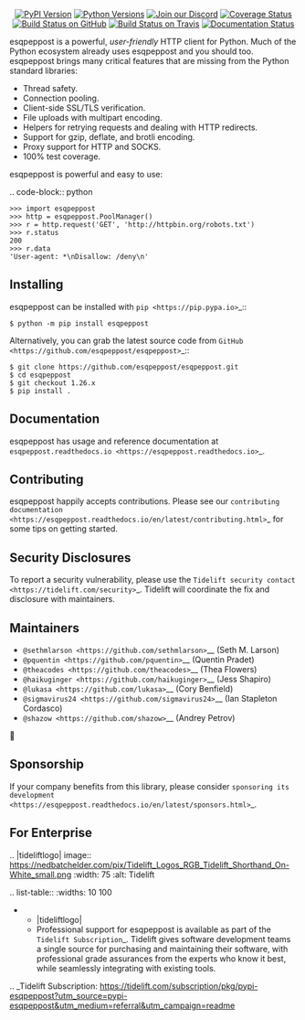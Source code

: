    <p align="center">
      <a href="https://pypi.org/project/esqpeppost"><img alt="PyPI Version" src="https://img.shields.io/pypi/v/esqpeppost.svg?maxAge=86400" /></a>
      <a href="https://pypi.org/project/esqpeppost"><img alt="Python Versions" src="https://img.shields.io/pypi/pyversions/esqpeppost.svg?maxAge=86400" /></a>
      <a href="https://discord.gg/CHEgCZN"><img alt="Join our Discord" src="https://img.shields.io/discord/756342717725933608?color=%237289da&label=discord" /></a>
      <a href="https://codecov.io/gh/esqpeppost/esqpeppost"><img alt="Coverage Status" src="https://img.shields.io/codecov/c/github/esqpeppost/esqpeppost.svg" /></a>
      <a href="https://github.com/esqpeppost/esqpeppost/actions?query=workflow%3ACI"><img alt="Build Status on GitHub" src="https://github.com/esqpeppost/esqpeppost/workflows/CI/badge.svg" /></a>
      <a href="https://travis-ci.org/esqpeppost/esqpeppost"><img alt="Build Status on Travis" src="https://travis-ci.org/esqpeppost/esqpeppost.svg?branch=master" /></a>
      <a href="https://esqpeppost.readthedocs.io"><img alt="Documentation Status" src="https://readthedocs.org/projects/esqpeppost/badge/?version=latest" /></a>
   </p>

esqpeppost is a powerful, *user-friendly* HTTP client for Python. Much of the
Python ecosystem already uses esqpeppost and you should too.
esqpeppost brings many critical features that are missing from the Python
standard libraries:

- Thread safety.
- Connection pooling.
- Client-side SSL/TLS verification.
- File uploads with multipart encoding.
- Helpers for retrying requests and dealing with HTTP redirects.
- Support for gzip, deflate, and brotli encoding.
- Proxy support for HTTP and SOCKS.
- 100% test coverage.

esqpeppost is powerful and easy to use:

.. code-block:: python

    >>> import esqpeppost
    >>> http = esqpeppost.PoolManager()
    >>> r = http.request('GET', 'http://httpbin.org/robots.txt')
    >>> r.status
    200
    >>> r.data
    'User-agent: *\nDisallow: /deny\n'


Installing
----------

esqpeppost can be installed with `pip <https://pip.pypa.io>`_::

    $ python -m pip install esqpeppost

Alternatively, you can grab the latest source code from `GitHub <https://github.com/esqpeppost/esqpeppost>`_::

    $ git clone https://github.com/esqpeppost/esqpeppost.git
    $ cd esqpeppost
    $ git checkout 1.26.x
    $ pip install .


Documentation
-------------

esqpeppost has usage and reference documentation at `esqpeppost.readthedocs.io <https://esqpeppost.readthedocs.io>`_.


Contributing
------------

esqpeppost happily accepts contributions. Please see our
`contributing documentation <https://esqpeppost.readthedocs.io/en/latest/contributing.html>`_
for some tips on getting started.


Security Disclosures
--------------------

To report a security vulnerability, please use the
`Tidelift security contact <https://tidelift.com/security>`_.
Tidelift will coordinate the fix and disclosure with maintainers.


Maintainers
-----------

- `@sethmlarson <https://github.com/sethmlarson>`__ (Seth M. Larson)
- `@pquentin <https://github.com/pquentin>`__ (Quentin Pradet)
- `@theacodes <https://github.com/theacodes>`__ (Thea Flowers)
- `@haikuginger <https://github.com/haikuginger>`__ (Jess Shapiro)
- `@lukasa <https://github.com/lukasa>`__ (Cory Benfield)
- `@sigmavirus24 <https://github.com/sigmavirus24>`__ (Ian Stapleton Cordasco)
- `@shazow <https://github.com/shazow>`__ (Andrey Petrov)

👋


Sponsorship
-----------

If your company benefits from this library, please consider `sponsoring its
development <https://esqpeppost.readthedocs.io/en/latest/sponsors.html>`_.


For Enterprise
--------------

.. |tideliftlogo| image:: https://nedbatchelder.com/pix/Tidelift_Logos_RGB_Tidelift_Shorthand_On-White_small.png
   :width: 75
   :alt: Tidelift

.. list-table::
   :widths: 10 100

   * - |tideliftlogo|
     - Professional support for esqpeppost is available as part of the `Tidelift
       Subscription`_.  Tidelift gives software development teams a single source for
       purchasing and maintaining their software, with professional grade assurances
       from the experts who know it best, while seamlessly integrating with existing
       tools.

.. _Tidelift Subscription: https://tidelift.com/subscription/pkg/pypi-esqpeppost?utm_source=pypi-esqpeppost&utm_medium=referral&utm_campaign=readme

